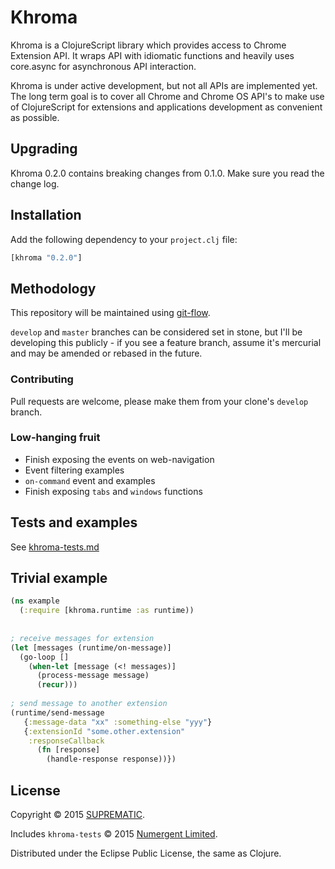 # Khroma

Khroma is a ClojureScript library which provides access to Chrome Extension API. It wraps API with idiomatic functions 
and heavily uses core.async for asynchronous API interaction.

Khroma is under active development, but not all APIs are implemented yet. The long term goal is to cover all Chrome 
and Chrome OS API's to make use of ClojureScript for extensions and applications development as convenient as possible.


## Upgrading

Khroma 0.2.0 contains breaking changes from 0.1.0. Make sure you read the change log.


## Installation

Add the following dependency to your `project.clj` file:

```clojure
[khroma "0.2.0"]
```

## Methodology

This repository will be maintained using [git-flow](http://nvie.com/posts/a-successful-git-branching-model/).

`develop` and `master` branches can be considered set in stone, but I'll be developing this publicly - if you see a feature branch, assume it's mercurial and may be amended or rebased in the future.
 
### Contributing

Pull requests are welcome, please make them from your clone's `develop` branch.

### Low-hanging fruit
 
- Finish exposing the events on web-navigation
- Event filtering examples
- `on-command` event and examples
- Finish exposing `tabs` and `windows` functions
  

## Tests and examples

See [khroma-tests.md](khroma-tests.md)


## Trivial example

```clojure
(ns example
  (:require [khroma.runtime :as runtime))
  
  
; receive messages for extension  
(let [messages (runtime/on-message)]
  (go-loop [] 
    (when-let [message (<! messages)]
      (process-message message)
      (recur)))
      
; send message to another extension      
(runtime/send-message 
   {:message-data "xx" :something-else "yyy"}
   {:extensionId "some.other.extension"
    :responseCallback 
      (fn [response]
        (handle-response response))})
```


## License

Copyright © 2015 [SUPREMATIC](http://www.suprematic.net).

Includes `khroma-tests` © 2015 [Numergent Limited](http://numergent.com/).

Distributed under the Eclipse Public License, the same as Clojure.
